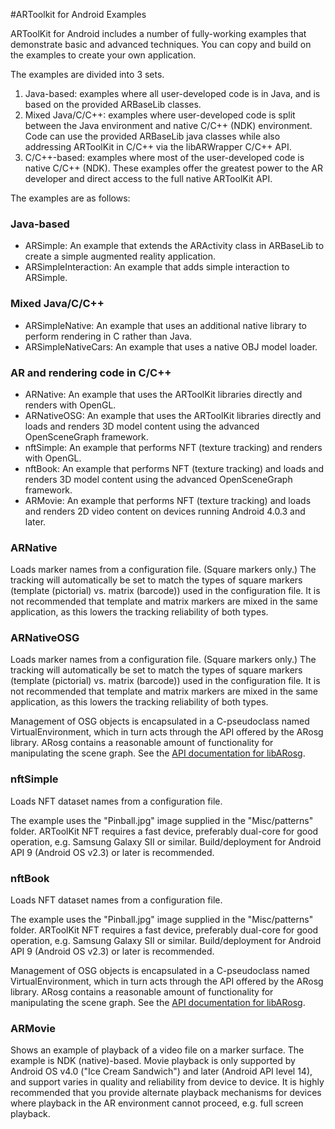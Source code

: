 #ARToolkit for Android Examples

ARToolKit for Android includes a number of fully-working examples that demonstrate basic and advanced techniques. You can copy and build on the examples to create your own application.

The examples are divided into 3 sets.

1.  Java-based: examples where all user-developed code is in Java, and is based on the provided ARBaseLib classes.
2.  Mixed Java/C/C++: examples where user-developed code is split between the Java environment and native C/C++ (NDK) environment. Code can use the provided ARBaseLib java classes while also addressing ARToolKit in C/C++ via the libARWrapper C/C++ API.
3.  C/C++-based: examples where most of the user-developed code is native C/C++ (NDK). These examples offer the greatest power to the AR developer and direct access to the full native ARToolKit API.

The examples are as follows:

### Java-based

-   ARSimple: An example that extends the ARActivity class in ARBaseLib to create a simple augmented reality application.
-   ARSimpleInteraction: An example that adds simple interaction to ARSimple.

### Mixed Java/C/C++

-   ARSimpleNative: An example that uses an additional native library to perform rendering in C rather than Java.
-   ARSimpleNativeCars: An example that uses a native OBJ model loader.

### AR and rendering code in C/C++

-   ARNative: An example that uses the ARToolKit libraries directly and renders with OpenGL.
-   ARNativeOSG: An example that uses the ARToolKit libraries directly and loads and renders 3D model content using the advanced OpenSceneGraph framework.
-   nftSimple: An example that performs NFT (texture tracking) and renders with OpenGL.
-   nftBook: An example that performs NFT (texture tracking) and loads and renders 3D model content using the advanced OpenSceneGraph framework.
-   ARMovie: An example that performs NFT (texture tracking) and loads and renders 2D video content on devices running Android 4.0.3 and later.

### ARNative

Loads marker names from a configuration file. (Square markers only.) The tracking will automatically be set to match the types of square markers (template (pictorial) vs. matrix (barcode)) used in the configuration file. It is not recommended that template and matrix markers are mixed in the same application, as this lowers the tracking reliability of both types.

### ARNativeOSG

Loads marker names from a configuration file. (Square markers only.) The tracking will automatically be set to match the types of square markers (template (pictorial) vs. matrix (barcode)) used in the configuration file. It is not recommended that template and matrix markers are mixed in the same application, as this lowers the tracking reliability of both types.

Management of OSG objects is encapsulated in a C-pseudoclass named VirtualEnvironment, which in turn acts through the API offered by the ARosg library. ARosg contains a reasonable amount of functionality for manipulating the scene graph. See the [API documentation for libARosg](http://www.artoolworks.com/support/doc/artoolkit4/apiref/arosg_h/index.html).

### nftSimple

Loads NFT dataset names from a configuration file.

The example uses the "Pinball.jpg" image supplied in the "Misc/patterns" folder. ARToolKit NFT requires a fast device, preferably dual-core for good operation, e.g. Samsung Galaxy SII or similar. Build/deployment for Android API 9 (Android OS v2.3) or later is recommended. 

### nftBook

Loads NFT dataset names from a configuration file.

The example uses the "Pinball.jpg" image supplied in the "Misc/patterns" folder. ARToolKit NFT requires a fast device, preferably dual-core for good operation, e.g. Samsung Galaxy SII or similar. Build/deployment for Android API 9 (Android OS v2.3) or later is recommended.

Management of OSG objects is encapsulated in a C-pseudoclass named VirtualEnvironment, which in turn acts through the API offered by the ARosg library. ARosg contains a reasonable amount of functionality for manipulating the scene graph. See the [API documentation for libARosg](http://www.artoolworks.com/support/doc/artoolkit4/apiref/arosg_h/index.html).

### ARMovie

Shows an example of playback of a video file on a marker surface. The example is NDK (native)-based. Movie playback is only supported by Android OS v4.0 ("Ice Cream Sandwich") and later (Android API level 14), and support varies in quality and reliability from device to device. It is highly recommended that you provide alternate playback mechanisms for devices where playback in the AR environment cannot proceed, e.g. full screen playback.
